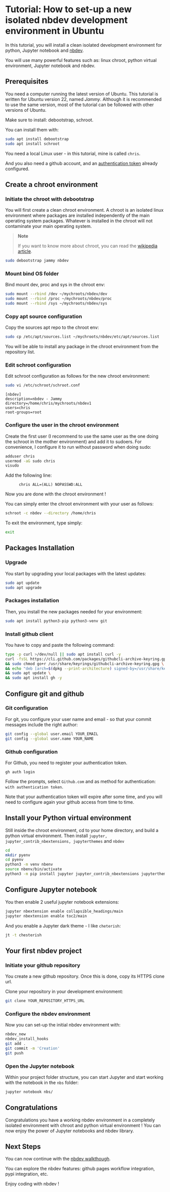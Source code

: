 Tutorial: How to set-up a new isolated nbdev development environment in
Ubuntu
================

<!-- WARNING: THIS FILE WAS AUTOGENERATED! DO NOT EDIT! -->

In this tutorial, you will install a clean isolated development
environment for python, Jupyter notebook and
[nbdev](https://nbdev.fast.ai/).

You will use many powerful features such as: linux chroot, python
virtual environment, Jupyter notebook and nbdev.

## Prerequisites

You need a computer running the latest version of Ubuntu. This tutorial
is written for Ubuntu version 22, named *Jammy*. Although it is
recommended to use the same version, most of the tutorial can be
followed with other versions of Ubuntu.

Make sure to install: debootstrap, schroot.

You can install them with:

``` sh
sudo apt install debootstrap
sudo apt install schroot
```

You need a local Linux user - in this tutorial, mine is called `chris`.

And you also need a github account, and an [authentication
token](https://docs.github.com/en/authentication/keeping-your-account-and-data-secure/creating-a-personal-access-token)
already configured.

## Create a chroot environment

### Initiate the chroot with debootstrap

You will first create a clean chroot environment. A chroot is an
isolated linux environment where packages are installed independently of
the main operating system packages. Whatever is installed in the chroot
will not contaminate your main operating system.

<div>

> **Note**
>
> If you want to know more about chroot, you can read the [wikipedia
> article](https://en.wikipedia.org/wiki/Chroot).

</div>

``` sh
sudo debootstrap jammy nbdev
```

### Mount bind OS folder

Bind mount dev, proc and sys in the chroot env:

``` sh
sudo mount --rbind /dev ~/mychroots/nbdev/dev
sudo mount --rbind /proc ~/mychroots/nbdev/proc
sudo mount --rbind /sys ~/mychroots/nbdev/sys
```

### Copy apt source configuration

Copy the sources apt repo to the chroot env:

``` sh
sudo cp /etc/apt/sources.list ~/mychroots/nbdev/etc/apt/sources.list
```

You will be able to install any package in the chroot environment from
the repository list.

### Edit schroot configuration

Edit schroot configuration as follows for the new chroot environment:

``` sh
sudo vi /etc/schroot/schroot.conf
```

    [nbdev]
    description=nbdev - Jammy
    directory=/home/chris/mychroots/nbdev1
    users=chris
    root-groups=root

### Configure the user in the chroot environment

Create the first user (I recommend to use the same user as the one doing
the schroot in the mother environment) and add it to sudoers. For
convenience, I configure it to run without password when doing sudo:

``` sh
adduser chris
usermod -aG sudo chris
visudo
```

Add the following line:

          chris ALL=(ALL) NOPASSWD:ALL

Now you are done with the chroot environment !

You can simply enter the chroot environment with your user as follows:

``` sh
schroot -c nbdev --directory /home/chris
```

To exit the environment, type simply:

``` sh
exit
```

## Packages Installation

### Upgrade

You start by upgrading your local packages with the latest updates:

``` sh
sudo apt update
sudo apt upgrade
```

### Packages installation

Then, you install the new packages needed for your environment:

``` sh
sudo apt install python3-pip python3-venv git
```

### Install github client

You have to copy and paste the following command:

``` sh
type -p curl >/dev/null || sudo apt install curl -y
curl -fsSL https://cli.github.com/packages/githubcli-archive-keyring.gpg | sudo dd of=/usr/share/keyrings/githubcli-archive-keyring.gpg \
&& sudo chmod go+r /usr/share/keyrings/githubcli-archive-keyring.gpg \
&& echo "deb [arch=$(dpkg --print-architecture) signed-by=/usr/share/keyrings/githubcli-archive-keyring.gpg] https://cli.github.com/packages stable main" | sudo tee /etc/apt/sources.list.d/github-cli.list > /dev/null \
&& sudo apt update \
&& sudo apt install gh -y
```

## Configure git and github

### Git configuration

For git, you configure your user name and email - so that your commit
messages include the right author:

``` sh
git config --global user.email YOUR_EMAIL
git config --global user.name YOUR_NAME
```

### Github configuration

For Github, you need to register your authentication token.

    gh auth login

Follow the prompts, select `Github.com` and as method for
authentication: `with authentication token`.

Note that your authentication token will expire after some time, and you
will need to configure again your github access from time to time.

## Install your Python virtual environment

Still inside the chroot environment, cd to your home directory, and
build a python virtual environment. Then install
`jupyter, jupyter_contrib_nbextensions, jupyterthemes` and `nbdev`

``` sh
cd
mkdir pyenv
cd pyenv
python3 -m venv nbenv
source nbenv/bin/activate
python3 -m pip install jupyter jupyter_contrib_nbextensions jupyterthemes nbdev
```

## Configure Jupyter notebook

You then enable 2 useful jupyter notebook extensions:

``` sh
jupyter nbextension enable collapsible_headings/main
jupyter nbextension enable toc2/main
```

And you enable a Jupyter dark theme - I like `cheterish`:

``` sh
jt -t chesterish
```

## Your first nbdev project

### Initiate your github repository

You create a new github repository. Once this is done, copy its HTTPS
clone url.

Clone your repository in your development environment:

``` sh
git clone YOUR_REPOSITORY_HTTPS_URL
```

### Configure the nbdev environment

Now you can set-up the initial nbdev environment with:

``` sh
nbdev_new
nbdev_install_hooks
git add .
git commit -m 'Creation'
git push
```

### Open the Jupyter notebook

Within your project folder structure, you can start Jupyter and start
working with the notebook in the `nbs` folder:

``` sh
jupyter notebook nbs/
```

## Congratulations

Congratulations you have a working nbdev environment in a completely
isolated environment with chroot and python virtual environment ! You
can now enjoy the power of Jupyter notebooks and nbdev library.

## Next Steps

You can now continue with the [nbdev
walkthough](https://nbdev.fast.ai/tutorials/tutorial.html).

You can explore the nbdev features: github pages workflow integration,
pypi integration, etc.

Enjoy coding with nbdev !
